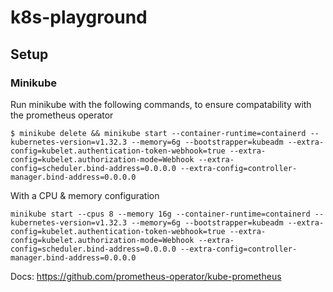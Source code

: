 # k8s-playground

## Setup

### Minikube

Run minikube with the following commands, to ensure compatability with the prometheus operator
```
$ minikube delete && minikube start --container-runtime=containerd --kubernetes-version=v1.32.3 --memory=6g --bootstrapper=kubeadm --extra-config=kubelet.authentication-token-webhook=true --extra-config=kubelet.authorization-mode=Webhook --extra-config=scheduler.bind-address=0.0.0.0 --extra-config=controller-manager.bind-address=0.0.0.0
```

With a CPU & memory configuration
```
minikube start --cpus 8 --memory 16g --container-runtime=containerd --kubernetes-version=v1.32.3 --memory=6g --bootstrapper=kubeadm --extra-config=kubelet.authentication-token-webhook=true --extra-config=kubelet.authorization-mode=Webhook --extra-config=scheduler.bind-address=0.0.0.0 --extra-config=controller-manager.bind-address=0.0.0.0
```

Docs:
https://github.com/prometheus-operator/kube-prometheus